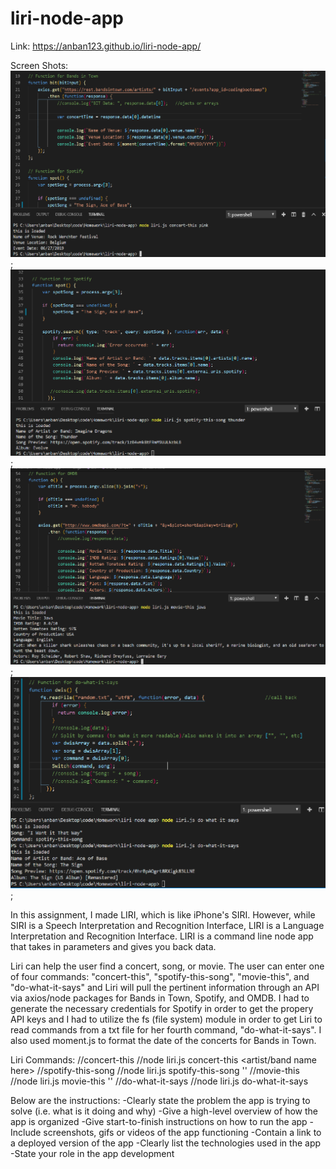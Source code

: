 # liri-node-app

Link:
https://anban123.github.io/liri-node-app/

Screen Shots:
![Bands in Town Screenshot](images/bit_function-screenshot.png);
![Spotify Screenshot](images/spot_function-screenshot.png);
![OMDB Screenshot](images/o_function-screenshot.png);
![do-what-it-says Screenshot](images/dwis_function-screenshot.png);

In this assignment, I made LIRI, which is like iPhone's SIRI. However, while SIRI is a Speech Interpretation and Recognition Interface, LIRI is a Language Interpretation and Recognition Interface. LIRI is a command line node app that takes in parameters and gives you back data.

Liri can help the user find a concert, song, or movie.  The user can enter one of four commands: "concert-this", "spotify-this-song", "movie-this", and "do-what-it-says" and Liri will pull the pertinent information through an API via axios/node packages for Bands in Town, Spotify, and OMDB.  I had to generate the necessary credentials for Spotify in order to get the propery API keys and I had to utilize the fs (file system) module in order to get Liri to read commands from a txt file for her fourth command, "do-what-it-says".  I also used moment.js to format the date of the concerts for Bands in Town. 

Liri Commands:
//concert-this           //node liri.js concert-this <artist/band name here>
//spotify-this-song      //node liri.js spotify-this-song '<song name here>'
//movie-this             //node liri.js movie-this '<movie name here>'
//do-what-it-says        //node liri.js do-what-it-says

Below are the instructions:
-Clearly state the problem the app is trying to solve (i.e. what is it doing and why)
-Give a high-level overview of how the app is organized
-Give start-to-finish instructions on how to run the app
-Include screenshots, gifs or videos of the app functioning
-Contain a link to a deployed version of the app
-Clearly list the technologies used in the app
-State your role in the app development




